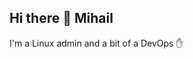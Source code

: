 ## Hi there 👋 Mihail
I'm a Linux admin and a bit of a DevOps ✋

<!--
**MiVainer/MiVainer** is a ✨ _special_ ✨ repository because its `README.md` (this file) appears on your GitHub profile.

Here are some ideas to get you started:
Languages and Tools Plan To Learn:
android aws bootstrap css3 express figma firebase framer gatsby git html5 javascript jest laravel mysql nextjs php postman react sass seaborn tailwind typescript unity

-->
